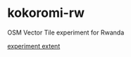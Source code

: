 # kokoromi-rw
OSM Vector Tile experiment for Rwanda

[experiment extent](https://github.com/optgeo/kokoromi-rw/blob/master/extent/extent.geojson)
